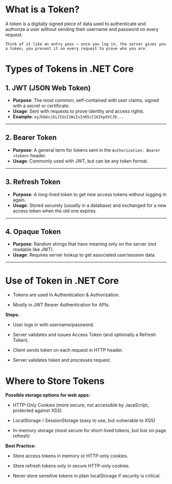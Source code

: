 # What is a Token?
A token is a digitally signed piece of data used to authenticate and authorize a user without sending their username and password on every request.

`Think of it like an entry pass — once you log in, the server gives you a token; you present it on every request to prove who you are.`

# Types of Tokens in .NET Core

## 1. JWT (JSON Web Token)
- **Purpose**: The most common; self-contained with user claims, signed with a secret or certificate.
- **Usage**: Sent with requests to prove identity and access rights.
- **Example**: `eyJhbGciOiJIUzI1NiIsInR5cCI6IkpXVCJ9...`

---

## 2. Bearer Token
- **Purpose**: A general term for tokens sent in the `Authorization: Bearer <token>` header.
- **Usage**: Commonly used with JWT, but can be any token format.

---

## 3. Refresh Token
- **Purpose**: A long-lived token to get new access tokens without logging in again.
- **Usage**: Stored securely (usually in a database) and exchanged for a new access token when the old one expires.

---

## 4. Opaque Token
- **Purpose**: Random strings that have meaning only on the server (not readable like JWT).
- **Usage**: Requires server lookup to get associated user/session data.

---

# Use of Token in .NET Core
- Tokens are used in Authentication & Authorization.

- Mostly in JWT Bearer Authentication for APIs.

**Steps:**

- User logs in with username/password.

- Server validates and issues Access Token (and optionally a Refresh Token).

- Client sends token on each request in HTTP header.

- Server validates token and processes request.

# Where to Store Tokens
**Possible storage options for web apps:**

- HTTP-Only Cookies (more secure, not accessible by JavaScript, protected against XSS)

- LocalStorage / SessionStorage (easy to use, but vulnerable to XSS)

- In-memory storage (most secure for short-lived tokens, but lost on page refresh)

**Best Practice:**

- Store access tokens in memory or HTTP-only cookies.

- Store refresh tokens only in secure HTTP-only cookies.

- Never store sensitive tokens in plain localStorage if security is critical.